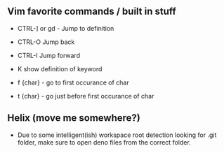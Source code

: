 ## Vim favorite commands / built in stuff

* CTRL-] or gd - Jump to definition

* CTRL-O Jump back

* CTRL-I Jump forward

* K show definition of keyword

* f {char} - go to first occurance of char

* t {char} - go just before first occurance of char

## Helix (move me somewhere?)

* Due to some intelligent(ish) workspace root detection looking for .git folder,
  make sure to open deno files from the correct folder.

